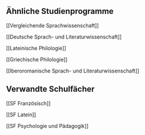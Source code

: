 ## Ähnliche Studienprogramme
[[Vergleichende Sprachwissenschaft]]

[[Deutsche Sprach- und Literaturwissenschaft]]

[[Lateinische Philologie]]

[[Griechische Philologie]]

[[Iberoromanische Sprach- und Literaturwissenschaft]]
## Verwandte Schulfächer
[[SF Französisch]]

[[SF Latein]]

[[SF Psychologie und Pädagogik]]